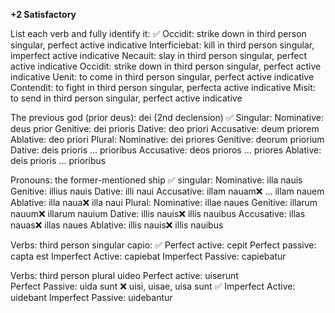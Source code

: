 
**+2 Satisfactory**

List each verb and fully identify it: ✅
Occidit: strike down in third person singular, perfect active indicative 
Interficiebat: kill in third person singular, imperfect active indicative 
Necauit: slay in third person singular, perfect active indicative 
Occidit: strike down in third person singular, perfect active indicative 
Uenit: to come in third person singular, perfect active indicative 
Contendit: to fight in third person singular, perfecta active indicative
Misit: to send in third person singular, perfect active indicative

The previous god (prior deus): dei (2nd declension) ✅
Singular:
Nominative: deus prior
Genitive: dei prioris
Dative: deo priori
Accusative: deum priorem
Ablative: deo priori
Plural:
Nominative: dei priores
Genitive: deorum priorium 
Dative: deis prioris ... prioribus
Accusative: deos prioros ... priores
Ablative: deis prioris ... prioribus 

Pronouns: the former-mentioned ship  ✅
singular:
Nominative: illa nauis 
Genitive: illius nauis
Dative: illi naui
Accusative: illam nauam❌ ... illam nauem 
Ablative: illa naua❌ illa naui
Plural: 
Nominative: illae naues
Genitive: illarum nauum❌ illarum nauium
Dative: illis nauis❌ illis nauibus
Accusative: illas nauas❌ illas naues
Ablative: illis nauis❌ illis nauibus

Verbs: third person singular capio:  ✅
Perfect active: cepit
Perfect passive: capta est
Imperfect Active: capiebat
Imperfect Passive: capiebatur

Verbs: third person plural uideo 
Perfect active: uiserunt  
Perfect Passive: uida sunt  ❌ uisi, uisae, uisa sunt ✅
Imperfect Active: uidebant
Imperfect Passive: uidebantur
